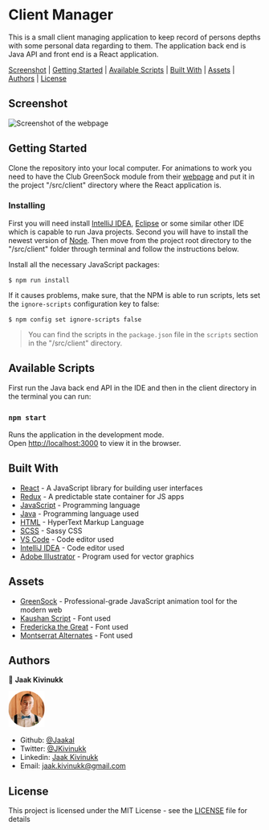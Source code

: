 # Client Manager

This is a small client managing application to keep record of persons depths with some personal data regarding to them. The application back end is Java API and front end is a React application.

<div class="button-group">
  <a href="#screenshot" class="button">Screenshot</a> |
  <a href="#getting-started" class="button">Getting Started</a> |
  <a href="#available-scripts" class="button">Available Scripts</a> |
  <a href="#built-with" class="button">Built With</a> |
  <a href="#assets" class="button">Assets</a> |
  <a href="#authors" class="button">Authors</a> |
  <a href="#license" class="button">License</a>
</div>

## Screenshot

![Screenshot of the webpage](/client-manager.gif)

## Getting Started

Clone the repository into your local computer. For animations to work you need to have the Club GreenSock module from their [webpage](https://greensock.com/docs/v3/Installation) and put it in the project "/src/client" directory where the React application is.

### Installing

First you will need install [IntelliJ IDEA](https://www.jetbrains.com/idea/), [Eclipse](https://www.eclipse.org/ide/) or some similar other IDE which is capable to run Java projects. Second you will have to install the newest version of [Node](https://nodejs.org/en/download/). Then move from the project root directory to the "/src/client" folder through terminal and follow the instructions below. 

Install all the necessary JavaScript packages:

```
$ npm run install
```

If it causes problems, make sure, that the NPM is able to run scripts, lets set the `ignore-scripts` configuration key to false:

```
$ npm config set ignore-scripts false
```

> You can find the scripts in the `package.json` file in the `scripts` section in the "/src/client" directory.

## Available Scripts

First run the Java back end API in the IDE and then in the client directory in the terminal you can run:

### `npm start`

Runs the application in the development mode.<br />
Open [http://localhost:3000](http://localhost:3000) to view it in the browser.

## Built With

* [React](https://reactjs.org/) - A JavaScript library for building user interfaces
* [Redux](https://redux.js.org/) - A predictable state container for JS apps
* [JavaScript](https://www.javascript.com/) - Programming language
* [Java](https://www.java.com/en/) - Programming language used
* [HTML](https://en.wikipedia.org/wiki/HTML) - HyperText Markup Language
* [SCSS](https://sass-lang.com/) - Sassy CSS
* [VS Code](https://code.visualstudio.com/) - Code editor used
* [IntelliJ IDEA](https://www.jetbrains.com/idea/) - Code editor used
* [Adobe Illustrator](https://www.adobe.com/ee/products/illustrator.html?gclid=Cj0KCQjwxNT8BRD9ARIsAJ8S5xaA1ngovLIMzqxCsiZtiyX33a3P7FYeiHswOzUsIRnMwPwcY_HwIFEaArEDEALw_wcB&sdid=8JD95K3P&mv=search&ef_id=Cj0KCQjwxNT8BRD9ARIsAJ8S5xaA1ngovLIMzqxCsiZtiyX33a3P7FYeiHswOzUsIRnMwPwcY_HwIFEaArEDEALw_wcB:G:s&s_kwcid=AL!3085!3!340839992350!e!!g!!adobe%20illustrator!1480122690!60147184474) - Program used for vector graphics

## Assets

* [GreenSock](https://greensock.com/gsap/) - Professional-grade JavaScript animation tool for the modern web
* [Kaushan Script](https://fonts.google.com/specimen/Kaushan+Script?query=kausha) - Font used
* [Fredericka the Great](https://fonts.google.com/specimen/Fredericka+the+Great) - Font used
* [Montserrat Alternates](https://fonts.google.com/specimen/Montserrat+Alternates?query=montser) - Font used

## Authors

👤 **Jaak Kivinukk**

<a href="https://github.com/Jaakal" target="_blank">

  ![Screenshot Image](/jaak-profile.png) 

</a>

- Github: [@Jaakal](https://github.com/Jaakal)
- Twitter: [@JKivinukk](https://twitter.com/JKivinukk)
- Linkedin: [Jaak Kivinukk](https://www.linkedin.com/in/jaak-kivinukk)
- Email: [jaak.kivinukk@gmail.com](jaak.kivinukk@gmail.com)

## License

This project is licensed under the MIT License - see the [LICENSE](LICENSE) file for details